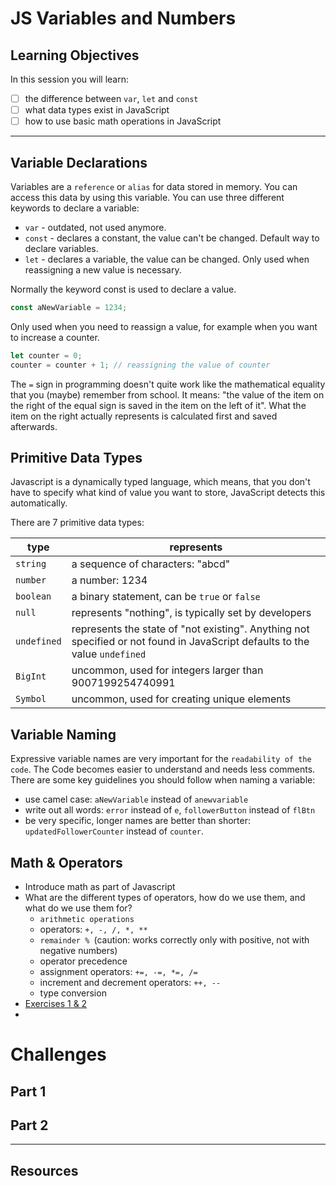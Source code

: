 # JS Variables and Numbers

## Learning Objectives

In this session you will learn:

- [ ] the difference between `var`, `let` and `const`
- [ ] what data types exist in JavaScript
- [ ] how to use basic math operations in JavaScript

---

## Variable Declarations

Variables are a `reference` or `alias` for data stored in memory. You can access this data by using
this variable. You can use three different keywords to declare a variable:

- `var` - outdated, not used anymore.
- `const` - declares a constant, the value can't be changed. Default way to declare variables.
- `let` - declares a variable, the value can be changed. Only used when reassigning a new value is
  necessary.

Normally the keyword const is used to declare a value.

```js
const aNewVariable = 1234;
```

Only used when you need to reassign a value, for example when you want to increase a counter.

```js
let counter = 0;
counter = counter + 1; // reassigning the value of counter
```

The `=` sign in programming doesn't quite work like the mathematical equality that you (maybe)
remember from school. It means: "the value of the item on the right of the equal sign is saved in
the item on the left of it". What the item on the right actually represents is calculated first and
saved afterwards.

## Primitive Data Types

Javascript is a dynamically typed language, which means, that you don't have to specify what kind of
value you want to store, JavaScript detects this automatically.

There are 7 primitive data types:

| type        | represents                                                                                                                  |
| ----------- | --------------------------------------------------------------------------------------------------------------------------- |
| `string`    | a sequence of characters: "abcd"                                                                                            |
| `number`    | a number: 1234                                                                                                              |
| `boolean`   | a binary statement, can be `true` or `false`                                                                                |
| `null`      | represents "nothing", is typically set by developers                                                                        |
| `undefined` | represents the state of "not existing". Anything not specified or not found in JavaScript defaults to the value `undefined` |
| `BigInt`    | uncommon, used for integers larger than 9007199254740991                                                                    |
| `Symbol`    | uncommon, used for creating unique elements                                                                                 |

## Variable Naming

Expressive variable names are very important for the `readability of the code`. The Code becomes
easier to understand and needs less comments. There are some key guidelines you should follow when
naming a variable:

- use camel case: `aNewVariable` instead of `anewvariable`
- write out all words: `error` instead of `e`, `followerButton` instead of `flBtn`
- be very specific, longer names are better than shorter: `updatedFollowerCounter` instead of
  `counter`.

## Math & Operators

- Introduce math as part of Javascript
- What are the different types of operators, how do we use them, and what do we use them for?
  - `arithmetic operations`
  - operators: `+, -, /, *, **`
  - `remainder % `(caution: works correctly only with positive, not with negative numbers)
  - operator precedence
  - assignment operators: `+=, -=, *=, /=`
  - increment and decrement operators: `++, --`
  - type conversion
- [Exercises 1 & 2](exercises.md#exercise-1)
-

# Challenges

## Part 1

## Part 2

---

## Resources
